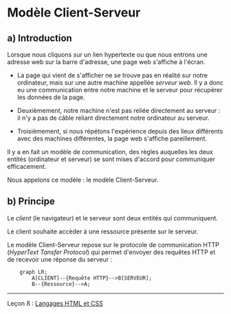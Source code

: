 # Modèle Client-Serveur

## a) Introduction

Lorsque nous cliquons sur un lien hypertexte ou que nous entrons une adresse web sur la barre d'adresse, une page web s'affiche à l'écran.

- La page qui vient de s'afficher ne se trouve pas en réalité sur notre ordinateur, mais sur une autre machine appellée *serveur web*. Il y a donc eu une communication entre notre machine et le serveur pour récupérer les données de la page.

- Deuxièmement, notre machine n'est pas reliée directement au serveur : il n'y a pas de câble reliant directement notre ordinateur au serveur.

- Troisièmement, si nous répétons l'expérience depuis des lieux différents avec des machines différentes, la page web s'affiche pareillement.

Il y a en fait un modèle de communication, des règles auquelles les deux entités (ordinateur et serveur) se sont mises d'accord pour communiquer efficacement.

Nous appelons ce modèle : le modèle Client-Serveur.

## b) Principe

Le *client* (le navigateur) et le serveur sont deux entités qui communiquent.

Le client souhaite accèder à une ressource présente sur le serveur.

Le modèle Client-Serveur repose sur le protocole de communication HTTP (*HyperText Tansfer Protocol*) qui permet d'envoyer des requêtes HTTP et de recevoir une réponse du serveur :

```mermaid
    graph LR;
        A[CLIENT]--{Requête HTTP}-->B[SERVEUR];
        B--{Ressource}-->A;
```



__________

Leçon 8 : [Langages HTML et CSS](./HTML-CSS.md)